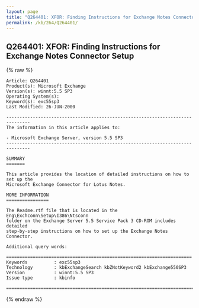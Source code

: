 ```yaml
---
layout: page
title: "Q264401: XFOR: Finding Instructions for Exchange Notes Connector Setup"
permalink: /kb/264/Q264401/
---
```


## Q264401: XFOR: Finding Instructions for Exchange Notes Connector Setup

{% raw %}

	Article: Q264401
	Product(s): Microsoft Exchange
	Version(s): winnt:5.5 SP3
	Operating System(s): 
	Keyword(s): exc55sp3
	Last Modified: 26-JUN-2000
	
	-------------------------------------------------------------------------------
	The information in this article applies to:
	
	- Microsoft Exchange Server, version 5.5 SP3 
	-------------------------------------------------------------------------------
	
	SUMMARY
	=======
	
	This article provides the location of detailed instructions on how to set up the
	Microsoft Exchange Connector for Lotus Notes.
	
	MORE INFORMATION
	================
	
	The Readme.rtf file that is located in the Eng\Exchconn\Setup\I386\Ntsconn
	folder on the Exchange Server 5.5 Service Pack 3 CD-ROM includes detailed
	step-by-step instructions on how to set up the Exchange Notes Connector.
	
	Additional query words:
	
	======================================================================
	Keywords          : exc55sp3 
	Technology        : kbExchangeSearch kbZNotKeyword2 kbExchange550SP3
	Version           : winnt:5.5 SP3
	Issue type        : kbinfo
	
	=============================================================================
	

{% endraw %}
